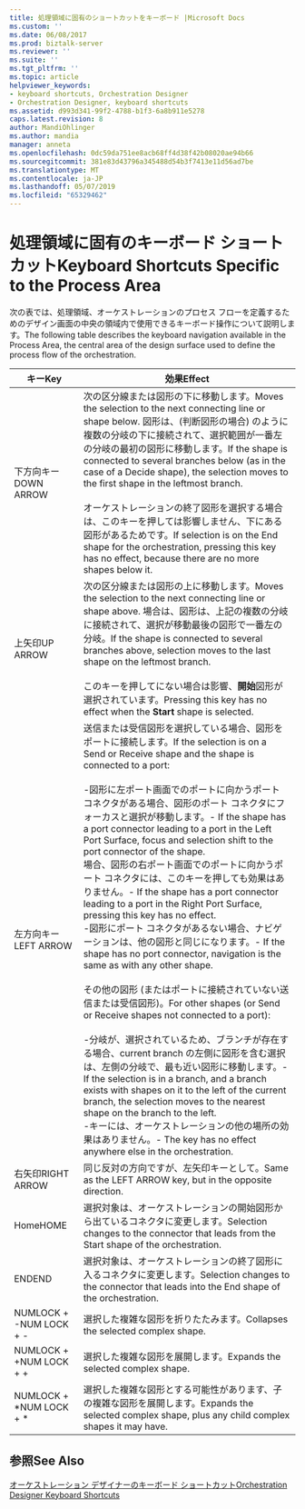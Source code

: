 ```yaml
---
title: 処理領域に固有のショートカットをキーボード |Microsoft Docs
ms.custom: ''
ms.date: 06/08/2017
ms.prod: biztalk-server
ms.reviewer: ''
ms.suite: ''
ms.tgt_pltfrm: ''
ms.topic: article
helpviewer_keywords:
- keyboard shortcuts, Orchestration Designer
- Orchestration Designer, keyboard shortcuts
ms.assetid: d993d341-99f2-4788-b1f3-6a8b911e5278
caps.latest.revision: 8
author: MandiOhlinger
ms.author: mandia
manager: anneta
ms.openlocfilehash: 0dc59da751ee8acb68ff4d38f42b08020ae94b66
ms.sourcegitcommit: 381e83d43796a345488d54b3f7413e11d56ad7be
ms.translationtype: MT
ms.contentlocale: ja-JP
ms.lasthandoff: 05/07/2019
ms.locfileid: "65329462"
---
```

# <a name="keyboard-shortcuts-specific-to-the-process-area"></a><span data-ttu-id="4a14e-102">処理領域に固有のキーボード ショートカット</span><span class="sxs-lookup"><span data-stu-id="4a14e-102">Keyboard Shortcuts Specific to the Process Area</span></span>
<span data-ttu-id="4a14e-103">次の表では、処理領域、オーケストレーションのプロセス フローを定義するためのデザイン画面の中央の領域内で使用できるキーボード操作について説明します。</span><span class="sxs-lookup"><span data-stu-id="4a14e-103">The following table describes the keyboard navigation available in the Process Area, the central area of the design surface used to define the process flow of the orchestration.</span></span>  
  
|<span data-ttu-id="4a14e-104">キー</span><span class="sxs-lookup"><span data-stu-id="4a14e-104">Key</span></span>|<span data-ttu-id="4a14e-105">効果</span><span class="sxs-lookup"><span data-stu-id="4a14e-105">Effect</span></span>|  
|---------|------------|  
|<span data-ttu-id="4a14e-106">下方向キー</span><span class="sxs-lookup"><span data-stu-id="4a14e-106">DOWN ARROW</span></span>|<span data-ttu-id="4a14e-107">次の区分線または図形の下に移動します。</span><span class="sxs-lookup"><span data-stu-id="4a14e-107">Moves the selection to the next connecting line or shape below.</span></span> <span data-ttu-id="4a14e-108">図形は、(判断図形の場合) のように複数の分岐の下に接続されて、選択範囲が一番左の分岐の最初の図形に移動します。</span><span class="sxs-lookup"><span data-stu-id="4a14e-108">If the shape is connected to several branches below (as in the case of a Decide shape), the selection moves to the first shape in the leftmost branch.</span></span><br /><br /> <span data-ttu-id="4a14e-109">オーケストレーションの終了図形を選択する場合は、このキーを押しては影響しません、下にある図形があるためです。</span><span class="sxs-lookup"><span data-stu-id="4a14e-109">If selection is on the End shape for the orchestration, pressing this key has no effect, because there are no more shapes below it.</span></span>|  
|<span data-ttu-id="4a14e-110">上矢印</span><span class="sxs-lookup"><span data-stu-id="4a14e-110">UP ARROW</span></span>|<span data-ttu-id="4a14e-111">次の区分線または図形の上に移動します。</span><span class="sxs-lookup"><span data-stu-id="4a14e-111">Moves the selection to the next connecting line or shape above.</span></span> <span data-ttu-id="4a14e-112">場合は、図形は、上記の複数の分岐に接続されて、選択が移動最後の図形で一番左の分岐。</span><span class="sxs-lookup"><span data-stu-id="4a14e-112">If the shape is connected to several branches above, selection moves to the last shape on the leftmost branch.</span></span><br /><br /> <span data-ttu-id="4a14e-113">このキーを押してにない場合は影響、**開始**図形が選択されています。</span><span class="sxs-lookup"><span data-stu-id="4a14e-113">Pressing this key has no effect when the **Start** shape is selected.</span></span>|  
|<span data-ttu-id="4a14e-114">左方向キー</span><span class="sxs-lookup"><span data-stu-id="4a14e-114">LEFT ARROW</span></span>|<span data-ttu-id="4a14e-115">送信または受信図形を選択している場合、図形をポートに接続します。</span><span class="sxs-lookup"><span data-stu-id="4a14e-115">If the selection is on a Send or Receive shape and the shape is connected to a port:</span></span><br /><br /> <span data-ttu-id="4a14e-116">-図形に左ポート画面でのポートに向かうポート コネクタがある場合、図形のポート コネクタにフォーカスと選択が移動します。</span><span class="sxs-lookup"><span data-stu-id="4a14e-116">-   If the shape has a port connector leading to a port in the Left Port Surface, focus and selection shift to the port connector of the shape.</span></span><br /><span data-ttu-id="4a14e-117">場合、図形の右ポート画面でのポートに向かうポート コネクタには、このキーを押しても効果はありません。</span><span class="sxs-lookup"><span data-stu-id="4a14e-117">-   If the shape has a port connector leading to a port in the Right Port Surface, pressing this key has no effect.</span></span><br /><span data-ttu-id="4a14e-118">-図形にポート コネクタがあるない場合、ナビゲーションは、他の図形と同じになります。</span><span class="sxs-lookup"><span data-stu-id="4a14e-118">-   If the shape has no port connector, navigation is the same as with any other shape.</span></span><br /><br /> <span data-ttu-id="4a14e-119">その他の図形 (またはポートに接続されていない送信または受信図形)。</span><span class="sxs-lookup"><span data-stu-id="4a14e-119">For other shapes (or Send or Receive shapes not connected to a port):</span></span><br /><br /> <span data-ttu-id="4a14e-120">-分岐が、選択されているため、ブランチが存在する場合、current branch の左側に図形を含む選択は、左側の分岐で、最も近い図形に移動します。</span><span class="sxs-lookup"><span data-stu-id="4a14e-120">-   If the selection is in a branch, and a branch exists with shapes on it to the left of the current branch, the selection moves to the nearest shape on the branch to the left.</span></span><br /><span data-ttu-id="4a14e-121">-キーには、オーケストレーションの他の場所の効果はありません。</span><span class="sxs-lookup"><span data-stu-id="4a14e-121">-   The key has no effect anywhere else in the orchestration.</span></span>|  
|<span data-ttu-id="4a14e-122">右矢印</span><span class="sxs-lookup"><span data-stu-id="4a14e-122">RIGHT ARROW</span></span>|<span data-ttu-id="4a14e-123">同じ反対の方向ですが、左矢印キーとして。</span><span class="sxs-lookup"><span data-stu-id="4a14e-123">Same as the LEFT ARROW key, but in the opposite direction.</span></span>|  
|<span data-ttu-id="4a14e-124">Home</span><span class="sxs-lookup"><span data-stu-id="4a14e-124">HOME</span></span>|<span data-ttu-id="4a14e-125">選択対象は、オーケストレーションの開始図形から出ているコネクタに変更します。</span><span class="sxs-lookup"><span data-stu-id="4a14e-125">Selection changes to the connector that leads from the Start shape of the orchestration.</span></span>|  
|<span data-ttu-id="4a14e-126">END</span><span class="sxs-lookup"><span data-stu-id="4a14e-126">END</span></span>|<span data-ttu-id="4a14e-127">選択対象は、オーケストレーションの終了図形に入るコネクタに変更します。</span><span class="sxs-lookup"><span data-stu-id="4a14e-127">Selection changes to the connector that leads into the End shape of the orchestration.</span></span>|  
|<span data-ttu-id="4a14e-128">NUMLOCK + -</span><span class="sxs-lookup"><span data-stu-id="4a14e-128">NUM LOCK + -</span></span>|<span data-ttu-id="4a14e-129">選択した複雑な図形を折りたたみます。</span><span class="sxs-lookup"><span data-stu-id="4a14e-129">Collapses the selected complex shape.</span></span>|  
|<span data-ttu-id="4a14e-130">NUMLOCK + +</span><span class="sxs-lookup"><span data-stu-id="4a14e-130">NUM LOCK + +</span></span>|<span data-ttu-id="4a14e-131">選択した複雑な図形を展開します。</span><span class="sxs-lookup"><span data-stu-id="4a14e-131">Expands the selected complex shape.</span></span>|  
|<span data-ttu-id="4a14e-132">NUMLOCK + \*</span><span class="sxs-lookup"><span data-stu-id="4a14e-132">NUM LOCK + \*</span></span>|<span data-ttu-id="4a14e-133">選択した複雑な図形とする可能性があります、子の複雑な図形を展開します。</span><span class="sxs-lookup"><span data-stu-id="4a14e-133">Expands the selected complex shape, plus any child complex shapes it may have.</span></span>|  
  
## <a name="see-also"></a><span data-ttu-id="4a14e-134">参照</span><span class="sxs-lookup"><span data-stu-id="4a14e-134">See Also</span></span>  
 [<span data-ttu-id="4a14e-135">オーケストレーション デザイナーのキーボード ショートカット</span><span class="sxs-lookup"><span data-stu-id="4a14e-135">Orchestration Designer Keyboard Shortcuts</span></span>](../core/orchestration-designer-keyboard-shortcuts.md)